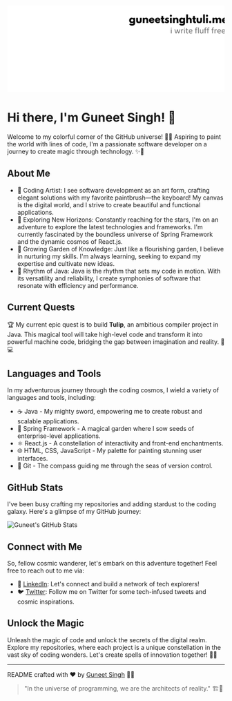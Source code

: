 <!-- Add the sunrise photo here -->
<img src="guneetsinghtuli.medium.com.png" alt="Sunrise" width="100%" height="200px" style="object-fit: cover">

# Hi there, I'm Guneet Singh! 👋

Welcome to my colorful corner of the GitHub universe! 🌌✨ Aspiring to paint the world with lines of code, I'm a passionate software developer on a journey to create magic through technology. ✨🚀



## About Me

- 🎨 Coding Artist: I see software development as an art form, crafting elegant solutions with my favorite paintbrush—the keyboard! My canvas is the digital world, and I strive to create beautiful and functional applications.
- 🚀 Exploring New Horizons: Constantly reaching for the stars, I'm on an adventure to explore the latest technologies and frameworks. I'm currently fascinated by the boundless universe of Spring Framework and the dynamic cosmos of React.js.
- 🌱 Growing Garden of Knowledge: Just like a flourishing garden, I believe in nurturing my skills. I'm always learning, seeking to expand my expertise and cultivate new ideas.
- 🎵 Rhythm of Java: Java is the rhythm that sets my code in motion. With its versatility and reliability, I create symphonies of software that resonate with efficiency and performance.

## Current Quests

🏆 My current epic quest is to build **Tulip**, an ambitious compiler project in Java. This magical tool will take high-level code and transform it into powerful machine code, bridging the gap between imagination and reality. 🌷💻

## Languages and Tools

In my adventurous journey through the coding cosmos, I wield a variety of languages and tools, including:

- ☕ Java - My mighty sword, empowering me to create robust and scalable applications.
- 🌿 Spring Framework - A magical garden where I sow seeds of enterprise-level applications.
- ⚛️ React.js - A constellation of interactivity and front-end enchantments.
- 🌐 HTML, CSS, JavaScript - My palette for painting stunning user interfaces.
- 🐙 Git - The compass guiding me through the seas of version control.

## GitHub Stats

I've been busy crafting my repositories and adding stardust to the coding galaxy. Here's a glimpse of my GitHub journey:

![Guneet's GitHub Stats](https://github-readme-stats.vercel.app/api?username=Guneetsinghtuli&show_icons=true&theme=radical)

## Connect with Me

So, fellow cosmic wanderer, let's embark on this adventure together! Feel free to reach out to me via:

- 🌌 [LinkedIn](https://www.linkedin.com/in/guneetsinghtuli/): Let's connect and build a network of tech explorers!
- 🐦 [Twitter](https://twitter.com/Guneetsingh02): Follow me on Twitter for some tech-infused tweets and cosmic inspirations.

## Unlock the Magic

Unleash the magic of code and unlock the secrets of the digital realm. Explore my repositories, where each project is a unique constellation in the vast sky of coding wonders. Let's create spells of innovation together! 🌟✨

---

README crafted with ❤️ by [Guneet Singh](https://github.com/Guneetsinghtuli) 🚀🎨

> "In the universe of programming, we are the architects of reality." 🏗️🌌
